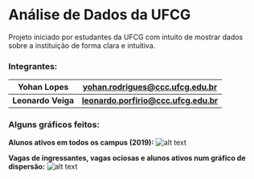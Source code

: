 # Análise de Dados da UFCG
Projeto iniciado por estudantes da UFCG com intuito de mostrar dados sobre a instituição de forma clara e intuitiva.

### Integrantes:
**Yohan Lopes** | **yohan.rodrigues@ccc.ufcg.edu.br**
--- | ---
**Leonardo Veiga** | **leonardo.porfirio@ccc.ufcg.edu.br**

### Alguns gráficos feitos:

**Alunos ativos em todos os campus (2019):**
![alt text](https://i.imgur.com/7iCWxM9.png)

**Vagas de ingressantes, vagas ociosas e alunos ativos num gráfico de dispersão:**
![alt text](https://pbs.twimg.com/media/EaxX3qKWsAEJ63I?format=png&name=large)
